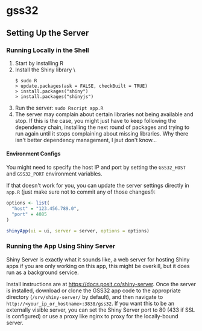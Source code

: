 # gss32

## Setting Up the Server

### Running Locally in the Shell

1.  Start by installing R
1.  Install the Shiny library \
    ```
    $ sudo R
    > update.packages(ask = FALSE, checkBuilt = TRUE)
    > install.packages("shiny")
    > install.packages("shinyjs")
    ```
1.  Run the server: `sudo Rscript app.R`
1.  The server may complain about certain libraries not being available and stop. If this is the case, you might just have to keep following the dependency chain, installing the next round of packages and trying to run again until it stops complaining about missing libraries. Why there isn't better dependency management, I jsut don't know...

#### Environment Configs

You might need to specify the host IP and port by setting the `GSS32_HOST` and `GSS32_PORT` environment variables.

If that doesn't work for you, you can update the server settings directly in `app.R` (just make sure not to commit any of those changes!):

```r
options <- list(
  "host" = "123.456.789.0",
  "port" = 4085
)

shinyApp(ui = ui, server = server, options = options)
```

### Running the App Using Shiny Server

Shiny Server is exactly what it sounds like, a web server for hosting Shiny apps if you are only working on this app, this might be overkill, but it does run as a background service.

Install instructions are at https://docs.posit.co/shiny-server. Once the server is installed, download or clone the GSS32 app code to the appropriate directory (`/srv/shiny-server/` by default), and then navigate to `http://<your_ip_or_hostname>:3838/gss32`. If you want this to be an externally visible server, you can set the Shiny Server port to 80 (433 if SSL is configured) or use a proxy like nginx to proxy for the locally-bound server. 